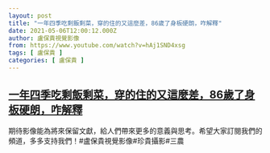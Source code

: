 ```yaml
---
layout: post
title: "一年四季吃剩飯剩菜，穿的住的又這麼差，86歲了身板硬朗，咋解釋"
date: 2021-05-06T12:00:12.000Z
author: 盧保貴視覺影像
from: https://www.youtube.com/watch?v=hAj1SND4xsg
tags: [ 盧保貴 ]
categories: [ 盧保貴 ]
---
```

<!--1620302412000-->
[一年四季吃剩飯剩菜，穿的住的又這麼差，86歲了身板硬朗，咋解釋](https://www.youtube.com/watch?v=hAj1SND4xsg)
------

<div>
期待影像能為將來保留文獻，給人們帶來更多的意義與思考。希望大家訂閱我們的頻道，多多支持我們！#盧保貴視覺影像#珍貴攝影#三農
</div>
